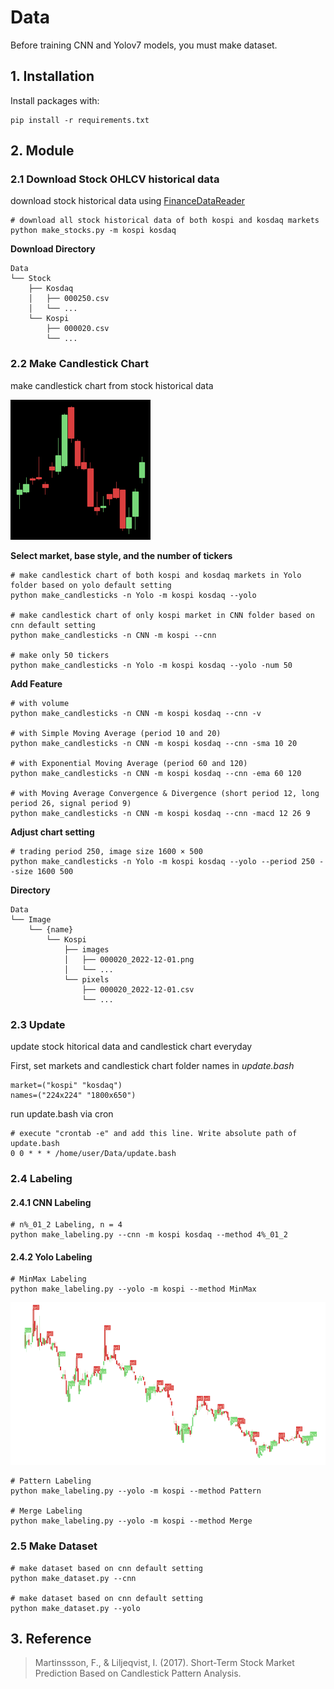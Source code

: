 # Data

Before training CNN and Yolov7 models, you must make dataset.

## 1. Installation
Install packages with:
```
pip install -r requirements.txt
```

## 2. Module
### 2.1 Download Stock OHLCV historical data
download stock historical data using [FinanceDataReader](https://github.com/financedata-org/FinanceDataReader)

```
# download all stock historical data of both kospi and kosdaq markets
python make_stocks.py -m kospi kosdaq
```

__Download Directory__

```
Data
└── Stock
    ├── Kosdaq
    │   ├── 000250.csv
    │   └── ...
    └── Kospi
        ├── 000020.csv
        └── ...
```

### 2.2 Make Candlestick Chart
make candlestick chart from stock historical data

<img src="./Image/224x224/Kospi/images/000020_2022-12-01.png" width="224px" height="224px" title="Candlestick Chart Sample" alt="CNN Chart"></img><br/>

__Select market, base style, and the number of tickers__
```
# make candlestick chart of both kospi and kosdaq markets in Yolo folder based on yolo default setting
python make_candlesticks -n Yolo -m kospi kosdaq --yolo

# make candlestick chart of only kospi market in CNN folder based on cnn default setting
python make_candlesticks -n CNN -m kospi --cnn

# make only 50 tickers
python make_candlesticks -n Yolo -m kospi kosdaq --yolo -num 50
```

__Add Feature__
```
# with volume
python make_candlesticks -n CNN -m kospi kosdaq --cnn -v

# with Simple Moving Average (period 10 and 20)
python make_candlesticks -n CNN -m kospi kosdaq --cnn -sma 10 20

# with Exponential Moving Average (period 60 and 120)
python make_candlesticks -n CNN -m kospi kosdaq --cnn -ema 60 120

# with Moving Average Convergence & Divergence (short period 12, long period 26, signal period 9)
python make_candlesticks -n CNN -m kospi kosdaq --cnn -macd 12 26 9
```

__Adjust chart setting__
```
# trading period 250, image size 1600 × 500
python make_candlesticks -n Yolo -m kospi kosdaq --yolo --period 250 --size 1600 500
```

__Directory__

```
Data
└── Image
    └── {name}
        └── Kospi
            ├── images
            │   ├── 000020_2022-12-01.png
            │   └── ...
            └── pixels
                ├── 000020_2022-12-01.csv
                └── ...
```


### 2.3 Update
update stock hitorical data and candlestick chart everyday

First, set markets and candlestick chart folder names in _update.bash_
```
market=("kospi" "kosdaq")
names=("224x224" "1800x650")
```

run update.bash via cron
```
# execute "crontab -e" and add this line. Write absolute path of update.bash
0 0 * * * /home/user/Data/update.bash
```

### 2.4 Labeling

#### 2.4.1 CNN Labeling
```
# n%_01_2 Labeling, n = 4
python make_labeling.py --cnn -m kospi kosdaq --method 4%_01_2
```

#### 2.4.2 Yolo Labeling

```
# MinMax Labeling
python make_labeling.py --yolo -m kospi --method MinMax
```

<img src="./Sample/MinMax_000020_2022-12-01.png" width="720px" height="260px" title="MinMax Labeling Sample" alt="MinMax Labeling"></img><br/>

```
# Pattern Labeling
python make_labeling.py --yolo -m kospi --method Pattern

# Merge Labeling
python make_labeling.py --yolo -m kospi --method Merge

```
### 2.5 Make Dataset

```
# make dataset based on cnn default setting
python make_dataset.py --cnn

# make dataset based on cnn default setting
python make_dataset.py --yolo
```


## 3. Reference

> Martinssson, F., & Liljeqvist, I. (2017). Short-Term Stock Market Prediction Based on Candlestick Pattern Analysis.